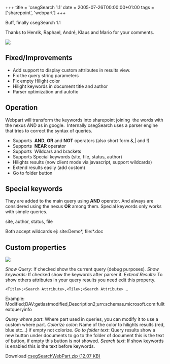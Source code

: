 +++
title = 'csegSearch 1.1'
date = 2005-07-26T00:00:00+01:00
tags = ['sharepoint', 'webpart']
+++

Buff, finally csegSearch 1.1

Thanks to Henrik, Raphael, André, Klaus and Mario for your comments.

![](/images/Sharepoint/csegSearchResults.gif)

## Fixed/Improvements

- Add support to display custom attributes in results view.  
- Fix the query string parameters  
- Fix empty Hilight color  
- Hilight keywords in document title and author  
- Parser optimization and autofix 

## Operation

Webpart will transform the keywords into sharepoint joining  the words with the nexus AND as in google.  Internally csegSearch uses a parser engine that tries to correct the syntax of queries.

  
- Supports  **AND**, **OR** and **NOT** operators (also short form &,| and !)  
- Supports  **NEAR** operator  
- Supports  Wildcars and brackets  
- Supports Special keywords (site, file, status, author)  
- Hilights results (now client mode via javascript, support wildcards)  
- Extend results easily (add custom)  
- Go to folder button


## Special keywords

They are added to the main query using **AND** operator. And always are considered using the nexus **OR** among them. Special keywords only works with simple queries.

site, author, status, file  
  
Both accept wildcards ej: site:Demo\*, file:\*.doc

## Custom properties

![](/images/Sharepoint/csegSearchResults-properties.gif)


_Show Query_: If checked show the current query (debug purposes)_._
_Show keywords:_ If checked show the keywords after parser it.
_Extend Results:_ To show others attributes in your query results you need edit this property.

```
<Title>;<Search Attribute>,<Tile>;<Search Attribute> …
```
  
Example: Modified;DAV:getlastmodified,Description2;urn:schemas.microsoft.com:fulltextqueryinfo

 
_Query where part_: Where part used in queries, you can modify it to use a custom where part.
_Colorize color_: Name of the color to hilights results (red, blue etc…) if empty not colorize.
_Go to folder text_: Query results show a new button under documents to go to the folder of document this is the text of button, if empty this button is not showed.
_Search text_: If show keywords is enabled this is the text before keywords.

Download [csegSearchWebPart.zip (12,07 KB)](https://web.archive.org/web/20120604065318/http://oldblog.ideseg.com/content//csegSearchWebPart.zip)

